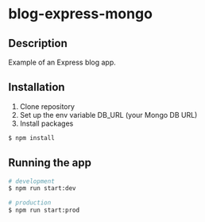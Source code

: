 # blog-express-mongo

## Description
Example of an Express blog app.

## Installation

1. Clone repository
2. Set up the env variable DB_URL (your Mongo DB URL)
3. Install packages

```bash
$ npm install
```

## Running the app

```bash
# development
$ npm run start:dev

# production
$ npm run start:prod
```